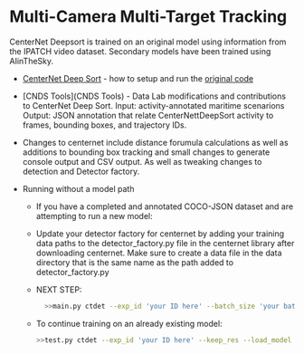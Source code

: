 # Multi-Camera Multi-Target Tracking

CenterNet Deepsort is trained on an original model using information from the IPATCH video dataset. 
Secondary models have been trained using AIinTheSky.


* [CenterNet Deep Sort](CenterNetDeepSort.md) - how to setup and run the [original code](https://github.com/kimyoon-young/centerNet-deep-sort)

* [CNDS Tools](CNDS Tools) - Data Lab modifications and contributions to CenterNet Deep Sort. 
  Input: activity-annotated maritime scenarions
  Output: JSON annotation that relate CenterNettDeepSort activity to frames, bounding boxes, and trajectory IDs. 
* Changes to centernet include distance forumula calculations as well as additions to bounding box tracking and small changes to generate console output and CSV output. As well as tweaking changes to detection and Detector factory.

* Running without a model path

  * If you have a completed and annotated COCO-JSON dataset and are attempting to run a new model:
  * Update your detector factory for centernet by adding your training data paths to the detector_factory.py file in the centernet 	  library after downloading centernet. Make sure to create a data file in the data directory that is the same name as the path added to detector_factory.py
  * NEXT STEP: 
    ```bash
      >>main.py ctdet --exp_id 'your ID here' --batch_size 'your batch #' --master_batch 15 --lr 'desired learning rate' --gpus 0
    ```

  * To continue training on an already existing model:

    ```bash 
    >>test.py ctdet --exp_id 'your ID here' --keep_res --load_model 'model_path here'
    ```
